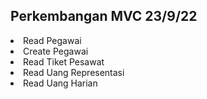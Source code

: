 <h2>
    Perkembangan MVC 23/9/22
</h2>

<li>Read Pegawai</li>
<li>Create Pegawai</li>
<li>Read Tiket Pesawat</li>
<li>Read Uang Representasi</li>
<li>Read Uang Harian</li>

